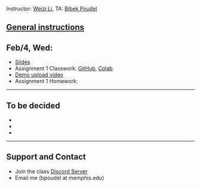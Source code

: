 Instructor: [Weizi Li](https://weizi-li.github.io/), TA: [Bibek Poudel](https://poudel-bibek.github.io)


## [General instructions](instructions.md)

## Feb/4, Wed: 
  - [Slides]()
  - Assignment 1 Classwork: [GitHub](https://github.com/poudel-bibek/Intro-to-AI-Assignments/blob/main/A1_class.ipynb), [Colab](https://colab.research.google.com/github/poudel-bibek/Intro-to-AI-Assignments/blob/main/A1_class.ipynb)
  - [Demo upload video]() 
  - Assignment 1 Homework:
  
---
## To be decided
  - 
  - 
  - 
  
  
---
## Support and Contact
  - Join the class [Discord Server](https://discord.gg/pGbxNGNT)
  - Email me (bpoudel at memphis.edu)
